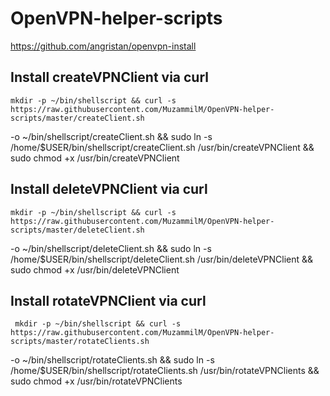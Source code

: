 # OpenVPN-helper-scripts
https://github.com/angristan/openvpn-install


## Install createVPNClient via curl
    mkdir -p ~/bin/shellscript && curl -s https://raw.githubusercontent.com/MuzammilM/OpenVPN-helper-scripts/master/createClient.sh
 -o ~/bin/shellscript/createClient.sh && sudo ln -s /home/$USER/bin/shellscript/createClient.sh /usr/bin/createVPNClient && sudo chmod +x /usr/bin/createVPNClient
 
 ## Install deleteVPNClient via curl
    mkdir -p ~/bin/shellscript && curl -s https://raw.githubusercontent.com/MuzammilM/OpenVPN-helper-scripts/master/deleteClient.sh
 -o ~/bin/shellscript/deleteClient.sh && sudo ln -s /home/$USER/bin/shellscript/deleteClient.sh /usr/bin/deleteVPNClient && sudo chmod +x /usr/bin/deleteVPNClient
 
## Install rotateVPNClient via curl
     mkdir -p ~/bin/shellscript && curl -s https://raw.githubusercontent.com/MuzammilM/OpenVPN-helper-scripts/master/rotateClients.sh
 -o ~/bin/shellscript/rotateClients.sh && sudo ln -s /home/$USER/bin/shellscript/rotateClients.sh /usr/bin/rotateVPNClients && sudo chmod +x /usr/bin/rotateVPNClients
